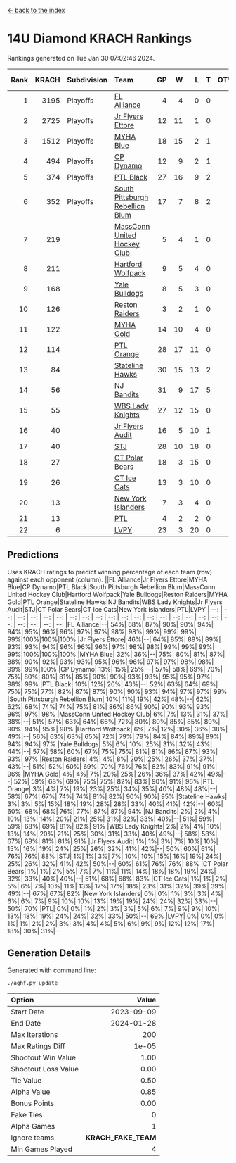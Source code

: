 [<- back to the index](readme.md)
# 14U Diamond KRACH Rankings
Rankings generated on Tue Jan 30 07:02:46 2024.

Rank|KRACH|Subdivision|Team|GP|W|L|T|OTW|OTL|SoS|Exp Wins|Win Diff
---:|---:|:---|:---|---:|---:|---:|---:|---:|---:|---:|---:|---:
1|3195|Playoffs|[FL Alliance](https://gamesheetstats.com/seasons/3663/teams/156905/schedule)|4|4|0|0|0|0|104|4.8|-0.0
2|2725|Playoffs|[Jr Flyers Ettore](https://gamesheetstats.com/seasons/3663/teams/140817/schedule)|12|11|1|0|0|1|303|11.9|0.0
3|1512|Playoffs|[MYHA Blue](https://gamesheetstats.com/seasons/3663/teams/140816/schedule)|18|15|2|1|2|0|338|16.4|0.0
4|494|Playoffs|[CP Dynamo](https://gamesheetstats.com/seasons/3663/teams/140823/schedule)|12|9|2|1|0|0|218|10.4|0.0
5|374|Playoffs|[PTL Black](https://gamesheetstats.com/seasons/3663/teams/140815/schedule)|27|16|9|2|1|0|657|17.8|-0.0
6|352|Playoffs|[South Pittsburgh Rebellion Blum](https://gamesheetstats.com/seasons/3663/teams/140812/schedule)|17|7|8|2|0|0|903|8.9|0.0
7|219||[MassConn United Hockey Club](https://gamesheetstats.com/seasons/3663/teams/140810/schedule)|5|4|1|0|0|0|64|4.9|0.0
8|211||[Hartford Wolfpack](https://gamesheetstats.com/seasons/3663/teams/140814/schedule)|9|5|4|0|0|1|307|5.9|0.0
9|168||[Yale Bulldogs](https://gamesheetstats.com/seasons/3663/teams/156906/schedule)|8|5|3|0|1|0|131|5.9|0.0
10|126||[Reston Raiders](https://gamesheetstats.com/seasons/3663/teams/140829/schedule)|3|2|1|0|0|0|105|2.9|0.0
11|122||[MYHA Gold](https://gamesheetstats.com/seasons/3663/teams/140824/schedule)|14|10|4|0|0|1|57|10.9|0.0
12|114||[PTL Orange](https://gamesheetstats.com/seasons/3663/teams/140821/schedule)|28|17|11|0|1|1|149|17.9|0.0
13|84||[Stateline Hawks](https://gamesheetstats.com/seasons/3663/teams/140813/schedule)|30|15|13|2|1|1|236|16.9|0.0
14|56||[NJ Bandits](https://gamesheetstats.com/seasons/3663/teams/140811/schedule)|31|9|17|5|0|0|401|12.4|0.0
15|55||[WBS Lady Knights](https://gamesheetstats.com/seasons/3663/teams/140825/schedule)|27|12|15|0|0|0|284|12.9|0.0
16|40||[Jr Flyers Audit](https://gamesheetstats.com/seasons/3663/teams/140819/schedule)|16|5|10|1|0|0|123|6.4|0.0
17|40||[STJ](https://gamesheetstats.com/seasons/3663/teams/140822/schedule)|28|10|18|0|1|1|211|10.9|0.0
18|27||[CT Polar Bears](https://gamesheetstats.com/seasons/3663/teams/140818/schedule)|18|3|15|0|0|0|717|3.9|0.0
19|26||[CT Ice Cats](https://gamesheetstats.com/seasons/3663/teams/140826/schedule)|13|3|10|0|0|1|211|3.9|0.0
20|13||[New York Islanders](https://gamesheetstats.com/seasons/3663/teams/140832/schedule)|7|3|4|0|0|0|33|3.9|0.0
21|13||[PTL](https://gamesheetstats.com/seasons/3663/teams/140827/schedule)|4|2|2|0|0|0|16|2.9|0.0
22|6||[LVPY](https://gamesheetstats.com/seasons/3663/teams/140820/schedule)|23|3|20|0|0|0|55|3.9|0.0

## Predictions
Uses KRACH ratings to predict winning percentage of each team (row) against each opponent (column).
||FL Alliance|Jr Flyers Ettore|MYHA Blue|CP Dynamo|PTL Black|South Pittsburgh Rebellion Blum|MassConn United Hockey Club|Hartford Wolfpack|Yale Bulldogs|Reston Raiders|MYHA Gold|PTL Orange|Stateline Hawks|NJ Bandits|WBS Lady Knights|Jr Flyers Audit|STJ|CT Polar Bears|CT Ice Cats|New York Islanders|PTL|LVPY
| --: | --: | --: | --: | --: | --: | --: | --: | --: | --: | --: | --: | --: | --: | --: | --: | --: | --: | --: | --: | --: | --: | --: 
|FL Alliance|--| 54%| 68%| 87%| 90%| 90%| 94%| 94%| 95%| 96%| 96%| 97%| 97%| 98%| 98%| 99%| 99%| 99%| 99%|100%|100%|100%
|Jr Flyers Ettore| 46%|--| 64%| 85%| 88%| 89%| 93%| 93%| 94%| 96%| 96%| 96%| 97%| 98%| 98%| 99%| 99%| 99%| 99%|100%|100%|100%
|MYHA Blue| 32%| 36%|--| 75%| 80%| 81%| 87%| 88%| 90%| 92%| 93%| 93%| 95%| 96%| 96%| 97%| 97%| 98%| 98%| 99%| 99%|100%
|CP Dynamo| 13%| 15%| 25%|--| 57%| 58%| 69%| 70%| 75%| 80%| 80%| 81%| 85%| 90%| 90%| 93%| 93%| 95%| 95%| 97%| 98%| 99%
|PTL Black| 10%| 12%| 20%| 43%|--| 52%| 63%| 64%| 69%| 75%| 75%| 77%| 82%| 87%| 87%| 90%| 90%| 93%| 94%| 97%| 97%| 99%
|South Pittsburgh Rebellion Blum| 10%| 11%| 19%| 42%| 48%|--| 62%| 62%| 68%| 74%| 74%| 75%| 81%| 86%| 86%| 90%| 90%| 93%| 93%| 96%| 97%| 98%
|MassConn United Hockey Club|  6%|  7%| 13%| 31%| 37%| 38%|--| 51%| 57%| 63%| 64%| 66%| 72%| 80%| 80%| 85%| 85%| 89%| 90%| 94%| 95%| 98%
|Hartford Wolfpack|  6%|  7%| 12%| 30%| 36%| 38%| 49%|--| 56%| 63%| 63%| 65%| 72%| 79%| 79%| 84%| 84%| 89%| 89%| 94%| 94%| 97%
|Yale Bulldogs|  5%|  6%| 10%| 25%| 31%| 32%| 43%| 44%|--| 57%| 58%| 60%| 67%| 75%| 75%| 81%| 81%| 86%| 87%| 93%| 93%| 97%
|Reston Raiders|  4%|  4%|  8%| 20%| 25%| 26%| 37%| 37%| 43%|--| 51%| 52%| 60%| 69%| 70%| 76%| 76%| 82%| 83%| 91%| 91%| 96%
|MYHA Gold|  4%|  4%|  7%| 20%| 25%| 26%| 36%| 37%| 42%| 49%|--| 52%| 59%| 68%| 69%| 75%| 75%| 82%| 83%| 90%| 91%| 96%
|PTL Orange|  3%|  4%|  7%| 19%| 23%| 25%| 34%| 35%| 40%| 48%| 48%|--| 58%| 67%| 67%| 74%| 74%| 81%| 82%| 90%| 90%| 95%
|Stateline Hawks|  3%|  3%|  5%| 15%| 18%| 19%| 28%| 28%| 33%| 40%| 41%| 42%|--| 60%| 60%| 68%| 68%| 76%| 77%| 87%| 87%| 94%
|NJ Bandits|  2%|  2%|  4%| 10%| 13%| 14%| 20%| 21%| 25%| 31%| 32%| 33%| 40%|--| 51%| 59%| 59%| 68%| 69%| 81%| 82%| 91%
|WBS Lady Knights|  2%|  2%|  4%| 10%| 13%| 14%| 20%| 21%| 25%| 30%| 31%| 33%| 40%| 49%|--| 58%| 58%| 67%| 68%| 81%| 81%| 91%
|Jr Flyers Audit|  1%|  1%|  3%|  7%| 10%| 10%| 15%| 16%| 19%| 24%| 25%| 26%| 32%| 41%| 42%|--| 50%| 60%| 61%| 76%| 76%| 88%
|STJ|  1%|  1%|  3%|  7%| 10%| 10%| 15%| 16%| 19%| 24%| 25%| 26%| 32%| 41%| 42%| 50%|--| 60%| 61%| 76%| 76%| 88%
|CT Polar Bears|  1%|  1%|  2%|  5%|  7%|  7%| 11%| 11%| 14%| 18%| 18%| 19%| 24%| 32%| 33%| 40%| 40%|--| 51%| 68%| 68%| 83%
|CT Ice Cats|  1%|  1%|  2%|  5%|  6%|  7%| 10%| 11%| 13%| 17%| 17%| 18%| 23%| 31%| 32%| 39%| 39%| 49%|--| 67%| 67%| 82%
|New York Islanders|  0%|  0%|  1%|  3%|  3%|  4%|  6%|  6%|  7%|  9%| 10%| 10%| 13%| 19%| 19%| 24%| 24%| 32%| 33%|--| 50%| 70%
|PTL|  0%|  0%|  1%|  2%|  3%|  3%|  5%|  6%|  7%|  9%|  9%| 10%| 13%| 18%| 19%| 24%| 24%| 32%| 33%| 50%|--| 69%
|LVPY|  0%|  0%|  0%|  1%|  1%|  2%|  2%|  3%|  3%|  4%|  4%|  5%|  6%|  9%|  9%| 12%| 12%| 17%| 18%| 30%| 31%|--

## Generation Details

Generated with command line:
```
./aghf.py update
```

| Option | Value |
| :----- | ----: |
| Start Date | 2023-09-09 |
| End Date | 2024-01-28 |
| Max Iterations | 200 |
| Max Ratings Diff | 1e-05 |
| Shootout Win Value | 1.00 |
| Shootout Loss Value | 0.00 |
| Tie Value | 0.50 |
| Alpha Value | 0.85 |
| Bonus Points | 0.00 |
| Fake Ties | 0 |
| Alpha Games | 1 |
| Ignore teams | __KRACH_FAKE_TEAM__ |
| Min Games Played | 4 |

